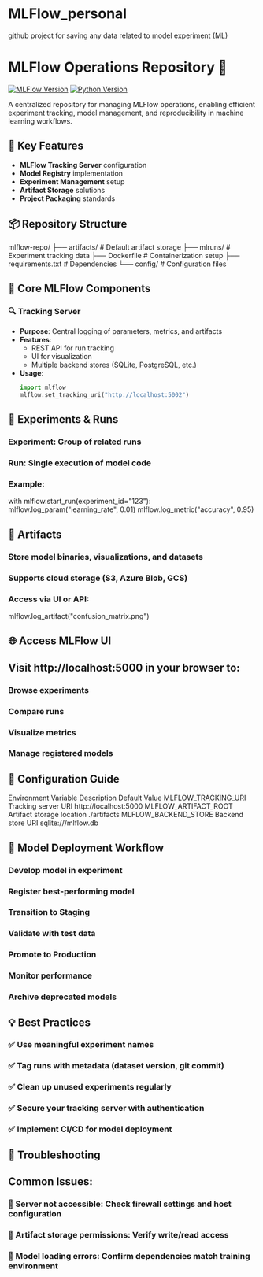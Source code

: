 # MLFlow_personal
github project for saving any data related to model experiment (ML)

# MLFlow Operations Repository 🚀

[![MLFlow Version](https://img.shields.io/badge/MLFlow-2.13.1-blue)](https://mlflow.org/)
[![Python Version](https://img.shields.io/badge/Python-3.8%2B-brightgreen)](https://python.org)

A centralized repository for managing MLFlow operations, enabling efficient experiment tracking, model management, and reproducibility in machine learning workflows.

## 🌟 Key Features
- **MLFlow Tracking Server** configuration
- **Model Registry** implementation
- **Experiment Management** setup
- **Artifact Storage** solutions
- **Project Packaging** standards

## 📦 Repository Structure

mlflow-repo/
├── artifacts/ # Default artifact storage
├── mlruns/ # Experiment tracking data
├── Dockerfile # Containerization setup
├── requirements.txt # Dependencies
└── config/ # Configuration files


## 🧠 Core MLFlow Components

### 🔍 Tracking Server
- **Purpose**: Central logging of parameters, metrics, and artifacts
- **Features**:
  - REST API for run tracking
  - UI for visualization
  - Multiple backend stores (SQLite, PostgreSQL, etc.)
- **Usage**:
  ```python
  import mlflow
  mlflow.set_tracking_uri("http://localhost:5002")

## 🧪 Experiments & Runs
### Experiment: Group of related runs

### Run: Single execution of model code

### Example:

with mlflow.start_run(experiment_id="123"):
    mlflow.log_param("learning_rate", 0.01)
    mlflow.log_metric("accuracy", 0.95)

## 📁 Artifacts

### Store model binaries, visualizations, and datasets

### Supports cloud storage (S3, Azure Blob, GCS)

### Access via UI or API:

mlflow.log_artifact("confusion_matrix.png")

## 🌐 Access MLFlow UI
## Visit http://localhost:5000 in your browser to:

### Browse experiments

### Compare runs

### Visualize metrics

### Manage registered models

## 🔧 Configuration Guide
Environment Variable	Description	Default Value
MLFLOW_TRACKING_URI	    Tracking server URI	http://localhost:5000
MLFLOW_ARTIFACT_ROOT	Artifact storage location	./artifacts
MLFLOW_BACKEND_STORE	Backend store URI	sqlite:///mlflow.db

## 🤖 Model Deployment Workflow
### Develop model in experiment

### Register best-performing model

### Transition to Staging

### Validate with test data

### Promote to Production

### Monitor performance

### Archive deprecated models

## 💡 Best Practices
### ✅ Use meaningful experiment names

### ✅ Tag runs with metadata (dataset version, git commit)

### ✅ Clean up unused experiments regularly

### ✅ Secure your tracking server with authentication

### ✅ Implement CI/CD for model deployment

## 🚨 Troubleshooting
## Common Issues:

### 🔄 Server not accessible: Check firewall settings and host configuration

### 📁 Artifact storage permissions: Verify write/read access

### 🧠 Model loading errors: Confirm dependencies match training environment